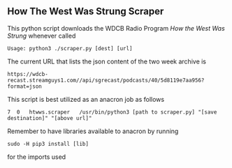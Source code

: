 ## How The West Was Strung Scraper

This python script downloads the WDCB Radio Program *How the West Was Strung* whenever called

`Usage: python3 ./scraper.py [dest] [url]`

The current URL that lists the json content of the two week archive is

`https://wdcb-recast.streamguys1.com//api/sgrecast/podcasts/40/5d8119e7aa956?format=json`

This script is best utilized as an anacron job as follows

`7	0	htwws.scraper	/usr/bin/python3 [path to scraper.py] "[save destination]" "[above url]"`

Remember to have libraries available to anacron by running

`sudo -H pip3 install [lib]`

for the imports used